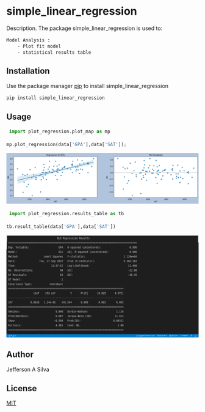 # simple_linear_regression

Description.
The package simple_linear_regression is used to:

    Model Analysis :
    	- Plot fit model
        - statistical results table

## Installation

Use the package manager [pip](https://pip.pypa.io/en/stable/) to install simple_linear_regression

```bash
pip install simple_linear_regression
```

## Usage

```python
 import plot_regression.plot_map as mp

mp.plot_regression(data['GPA'],data['SAT']);
```

<img width="auto" src="https://github.com/jeffersonAsilva/Gera-o-Tech-Unimed-BH_criando_pacotes/blob/main/linear.png">

```python
 import plot_regression.results_table as tb

tb.result_table(data['GPA'],data['SAT'])
```

<img width="auto" src="https://github.com/jeffersonAsilva/Gera-o-Tech-Unimed-BH_criando_pacotes/blob/main/table3.png">

## Author

Jefferson A Silva

## License

[MIT](https://choosealicense.com/licenses/mit/)
